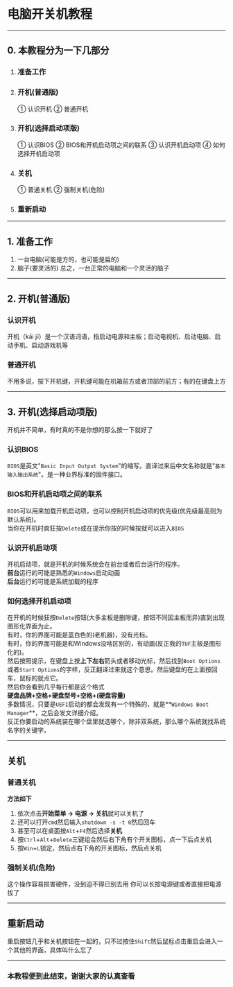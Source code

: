 # 电脑开关机教程
---
## 0. 本教程分为一下几部分
1. ### 准备工作
2. ### 开机(普通版)
    ① 认识开机
    ② 普通开机
3. ### 开机(选择启动项版)
    ① 认识BIOS
    ② BIOS和开机启动项之间的联系
    ③ 认识开机启动项
    ④ 如何选择开机启动项
4. ### 关机
    ① 普通关机
    ② 强制关机(危险)
5. ### 重新启动

---
## 1. 准备工作
1. 一台电脑(可能是方的，也可能是扁的)
2. 脑子(要灵活的)
总之，一台正常的电脑和一个灵活的脑子

---
## 2. 开机(普通版)
### 认识开机
开机（kāi jī）是一个汉语词语，指启动电源和主板；启动电视机、启动电脑、启动手机、启动游戏机等
### 普通开机
不用多说，按下开机键，开机键可能在机箱前方或者顶部的前方；有的在键盘上方

---
## 3. 开机(选择启动项版)
开机并不简单，有时真的不是你想的那么按一下就好了
### 认识BIOS
`BIOS`是英文"`Basic Input Output System`"的缩写。直译过来后中文名称就是"`基本输入输出系统`"。是一种业界标准的固件接口。
### BIOS和开机启动项之间的联系
`BIOS`可以用来加载开机启动项，也可以控制开机启动项的优先级(优先级最高则为默认系统)。  
当你在开机时疯狂按`Delete`或在提示你按的时候按就可以进入`BIOS`
### 认识开机启动项
开机启动项，就是开机的时候系统会在前台或者后台运行的程序。  
**前台**运行的可能是熟悉的`Windows`启动动画  
**后台**运行的可能是系统加载的程序
### 如何选择开机启动项
在开机的时候狂按`Delete`按钮(大多主板是删除键，按钮不同因主板而异)直到出现图形化界面为止。  
有时，你的界面可能是蓝白色的(老机器)，没有光标。  
有时，你的界面可能是和Windows没啥区别的，有动画(反正我的`TUF`主板是图形化的)。  
然后按照提示，在键盘上按**上下左右**箭头或者移动光标，然后找到`Boot Options`或者`Start Options`的字样，反正翻译过来就这个意思。然后键盘的在上面按回车，鼠标的就点它。  
然后你会看到几乎每行都是这个格式  
**硬盘品牌+空格+硬盘型号+空格+(硬盘容量)**  
多数情况，只要是`UEFI`启动的都会发现有一个特殊的，就是**`Windows Boot Manager`**，之后会发文详细介绍。  
反正你要启动的系统装在哪个盘里就选哪个，除非双系统，那么哪个系统就找系统名字的关键字。

---
## 关机
### 普通关机
**方法如下**
1. 依次点击**开始菜单 -> 电源 -> 关机**就可以关机了
2. 还可以打开`cmd`然后输入`shutdown -s -t 0`然后回车
3. 甚至可以在桌面按`Alt`+`F4`然后选择**关机**
4. 按`Ctrl`+`Alt`+`Delete`三键组合然后右下角有个开关图标，点一下后点关机
5. 按`Win`+`L`锁定，然后点右下角的开关图标，然后点关机
### 强制关机(危险)
这个操作容易损害硬件，没到迫不得已别去用
你可以长按电源键或者直接把电源拔了

---
## 重新启动
重启按钮几乎和关机按钮在一起的，只不过按住`Shift`然后鼠标点击重启会进入一个其他的界面，具体叫什么忘了

---
### 本教程便到此结束，谢谢大家的认真查看
